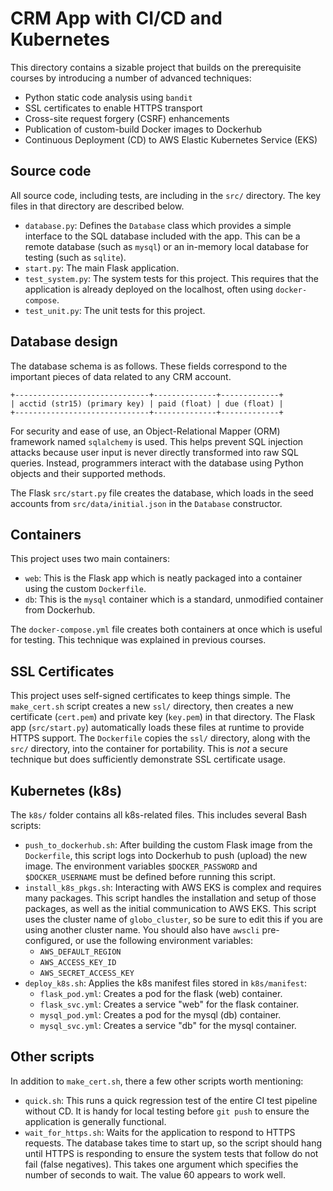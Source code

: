 # CRM App with CI/CD and Kubernetes
This directory contains a sizable project that builds on the
prerequisite courses by introducing a number of advanced techniques:
  - Python static code analysis using `bandit`
  - SSL certificates to enable HTTPS transport
  - Cross-site request forgery (CSRF) enhancements
  - Publication of custom-build Docker images to Dockerhub
  - Continuous Deployment (CD) to AWS Elastic Kubernetes Service (EKS)

## Source code
All source code, including tests, are including in the `src/` directory.
The key files in that directory are described below.
  * `database.py`: Defines the `Database` class which provides a simple
    interface to the SQL database included with the app. This can be a
    remote database (such as `mysql`) or an in-memory local database
    for testing (such as `sqlite`).
  * `start.py`: The main Flask application.
  * `test_system.py`: The system tests for this project. This requires
    that the application is already deployed on the localhost, often
    using `docker-compose`.
  * `test_unit.py`: The unit tests for this project.

## Database design
The database schema is as follows. These fields correspond to
the important pieces of data related to any CRM account.
```
+------------------------------+--------------+-------------+
| acctid (str15) (primary key) | paid (float) | due (float) |
+------------------------------+--------------+-------------+
```

For security and ease of use, an Object-Relational Mapper (ORM) framework
named `sqlalchemy` is used. This helps prevent SQL injection attacks because
user input is never directly transformed into raw SQL queries. Instead,
programmers interact with the database using Python objects and their
supported methods.

The Flask `src/start.py` file creates the database, which loads in the
seed accounts from `src/data/initial.json` in the `Database` constructor.

## Containers
This project uses two main containers:
  * `web`: This is the Flask app which is neatly packaged into a container
    using the custom `Dockerfile`.
  * `db`: This is the `mysql` container which is a standard, unmodified
    container from Dockerhub.

The `docker-compose.yml` file creates both containers at once which is useful
for testing. This technique was explained in previous courses.

## SSL Certificates
This project uses self-signed certificates to keep things simple. The
`make_cert.sh` script creates a new `ssl/` directory, then creates a new
certificate (`cert.pem`) and private key (`key.pem`) in that directory.
The Flask app (`src/start.py`) automatically loads these files at runtime
to provide HTTPS support. The `Dockerfile` copies the `ssl/` directory,
along with the `src/` directory, into the container for portability.
This is *not* a secure technique but does sufficiently demonstrate SSL
certificate usage.

## Kubernetes (k8s)
The `k8s/` folder contains all k8s-related files. This includes
several Bash scripts:
  * `push_to_dockerhub.sh`: After building the custom Flask image from
    the `Dockerfile`, this script logs into Dockerhub to push (upload)
    the new image. The environment variables `$DOCKER_PASSWORD` and
    `$DOCKER_USERNAME` must be defined before running this script.
  * `install_k8s_pkgs.sh`: Interacting with AWS EKS is complex and requires
    many packages. This script handles the installation and setup of
    those packages, as well as the initial communication to AWS EKS. This
    script uses the cluster name of `globo_cluster`, so be sure to edit this
    if you are using another cluster name. You should also have `awscli`
    pre-configured, or use the following environment variables:
      * `AWS_DEFAULT_REGION`
      * `AWS_ACCESS_KEY_ID`
      * `AWS_SECRET_ACCESS_KEY`
  * `deploy_k8s.sh`: Applies the k8s manifest files stored in `k8s/manifest`:
      * `flask_pod.yml`: Creates a pod for the flask (web) container.
      * `flask_svc.yml`: Creates a service "web" for the flask container.
      * `mysql_pod.yml`: Creates a pod for the mysql (db) container.
      * `mysql_svc.yml`: Creates a service "db" for the mysql container.

## Other scripts
In addition to `make_cert.sh`, there a few other scripts worth mentioning:
  * `quick.sh`: This runs a quick regression test of the entire CI
    test pipeline without CD. It is handy for local testing before `git push`
    to ensure the application is generally functional.
  * `wait_for_https.sh`: Waits for the application to respond to HTTPS
    requests. The database takes time to start up, so the script should hang
    until HTTPS is responding to ensure the system tests that follow do
    not fail (false negatives). This takes one argument which specifies
    the number of seconds to wait. The value 60 appears to work well.
